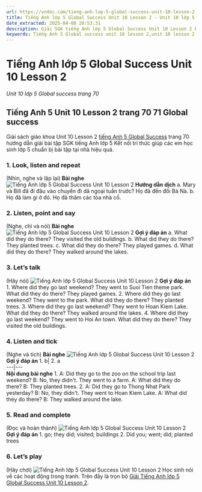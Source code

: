 ```yaml
---
url: https://vndoc.com/tieng-anh-lop-5-global-success-unit-10-lesson-2-321000
title: Tiếng Anh lớp 5 Global Success Unit 10 Lesson 2 - Unit 10 lớp 5 Global success trang 70 - VnDoc.com
date_extracted: 2025-04-08 20:53:31
description: Giải SGK tiếng Anh lớp 5 Global Success Unit 10 Lesson 2 bao gồm đáp án các phần bài tập trang 70 giúp các em chuẩn bị bài hiệu quả.
keywords: Tiếng Anh 5 Global success unit 10 lesson 2,unit 10 lesson 2 lớp 5,unit 10 lesson 2 lớp 5 Global success,tiếng anh lớp 5 unit 10 lesson 2,tiếng anh lớp 5 global success unit 10 lesson 2,unit 10 lesson 2 tiếng anh 5 global success,unit 10 lesson 2 lớp 5 Global success trang 70,tiếng anh 5 unit 10 lesson 2,Tiếng Anh 5 unit 10 lesson 2 Global Success,tiếng Anh lớp 5 kết nối unit 10 lesson 2
---
```


# Tiếng Anh lớp 5 Global Success Unit 10 Lesson 2
 _Unit 10 lớp 5 Global success trang 70_
## Tiếng Anh 5 Unit 10 Lesson 2 trang 70 71 Global success
Giải sách giáo khoa Unit 10 Lesson 2 [tiếng Anh 5 Global Success](<https://vndoc.com/tieng-anh-lop-5-global-success>) trang 70 hướng dẫn giải bài tập SGK tiếng Anh lớp 5 Kết nối tri thức giúp các em học sinh lớp 5 chuẩn bị bài tập tại nhà hiệu quả.
### 1\. Look, listen and repeat
\(Nhìn, nghe và lặp lại\)
**Bài nghe**
![Tiếng Anh lớp 5 Global Success Unit 10 Lesson 2](https://i.vdoc.vn/data/image/2024/05/29/tieng-anh-lop-5-global-success-unit-10-lesson-2-1.png)
**Hướng dẫn dịch**
a.
Mary và Bill đã đi đâu vào chuyến đi dã ngoại tuần trước?
Họ đã đến đồi Bà Nà.
b.
Họ đã làm gì ở đó.
Họ đã thăm các tòa nhà cổ.
### 2\. Listen, point and say
\(Nghe, chỉ và nói\)
**Bài nghe**
![Tiếng Anh lớp 5 Global Success Unit 10 Lesson 2](https://i.vdoc.vn/data/image/2024/05/29/tieng-anh-lop-5-global-success-unit-10-lesson-2-2.png)
**Gợi ý đáp án**
a. What did they do there?
They visited the old buildings.
b. What did they do there?
They planted trees.
c. What did they do there?
They played games.
d. What did they do there?
They walked around the lakes.
### 3\. Let’s talk
\(Hãy nói\)
![Tiếng Anh lớp 5 Global Success Unit 10 Lesson 2](https://i.vdoc.vn/data/image/2024/05/29/tieng-anh-lop-5-global-success-unit-10-lesson-2-3.png)
**Gợi ý đáp án**
1\. Where did they go last weekend?
They went to Suoi Tien theme park.
What did they do there?
They played games.
2\. Where did they go last weekend?
They went to the park.
What did they do there?
They planted trees.
3\. Where did they go last weekend?
They went to Hoan Kiem Lake.
What did they do there?
They walked around the lakes.
4\. Where did they go last weekend?
They went to Hoi An town.
What did they do there?
They visited the old buildings.
### 4\. Listen and tick
\(Nghe và tích\)
**Bài nghe**
![Tiếng Anh lớp 5 Global Success Unit 10 Lesson 2](https://i.vdoc.vn/data/image/2024/05/29/tieng-anh-lop-5-global-success-unit-10-lesson-2-4.png)
**Gợi ý đáp án**
1\. b| 2\. a  
---|---  
**Nội dung bài nghe**
1.
A: Did they go to the zoo on the school trip last weekend?
B: No, they didn't. They went to a farm.
A: What did they do there?
B: They planted trees.
2.
A: Did they go to Thong Nhat Park yesterday?
B: No, they didn't. They went to Hoan Kiem Lake.
A: What did they do there?
B: They walked around the lake.
### 5\. Read and complete
\(Đọc và hoàn thành\)
![Tiếng Anh lớp 5 Global Success Unit 10 Lesson 2](https://i.vdoc.vn/data/image/2024/05/29/tieng-anh-lop-5-global-success-unit-10-lesson-2-5.png)
**Gợi ý đáp án**
1\. go; they did; visited; buildings
2\. Did you; went; did; planted trees
### 6\. Let’s play
\(Hãy chơi\)
![Tiếng Anh lớp 5 Global Success Unit 10 Lesson 2](https://i.vdoc.vn/data/image/2024/05/29/tieng-anh-lop-5-global-success-unit-10-lesson-2-6.png)
Học sinh nói về các hoạt động trong tranh.
Trên đây là trọn bộ [Giải Tiếng Anh lớp 5 Global Success Unit 10 Lesson 2](<https://vndoc.com/tieng-anh-lop-5-global-success-unit-10-lesson-2-321000>).
